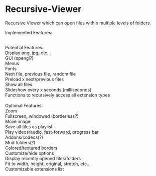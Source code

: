 # Recursive-Viewer
Recursive Viewer which can open files within multiple levels of folders.


Implemented Features:<br/>
<br/>

Potential Features:<br/>
Display png, jpg, etc...<br/>
GUI (opengl?)<br/>
Menus<br/>
Fonts<br/>
Next file, previous file, random file<br/>
Preload x next/previous files<br/>
Show all files<br/>
Slideshow every x seconds (milliseconds)<br/>
Functions to recursively access all extension types<br/>
<br/>
Optional Features:<br/>
Zoom<br/>
Fullscreen, windowed (borderless?)<br/>
Move image<br/>
Save all files as playlist<br/>
Play videos/audio, fast-forward, progress bar<br/>
Addons/codecs(?)<br/>
Mod folders(?)<br/>
Colored/textured borders<br/>
Customize/hide options<br/>
Display recently opened files/folders<br/>
Fit to width, height, original, stretch, etc...<br/>
Customizable extensions list<br/>
